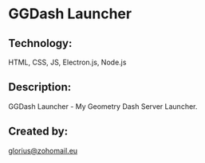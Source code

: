 # GGDash Launcher
## Technology:
HTML, CSS, JS, Electron.js, Node.js
## Description:
GGDash Launcher - My Geometry Dash Server Launcher. 
## Created by: 
glorius@zohomail.eu

